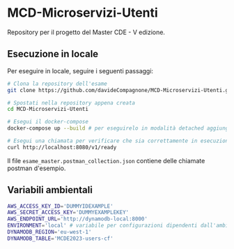 # MCD-Microservizi-Utenti

Repository per il progetto del Master CDE - V edizione.

## Esecuzione in locale
Per eseguire in locale, seguire i seguenti passaggi:
```bash
# Clona la repository dell'esame
git clone https://github.com/davideCompagnone/MCD-Microservizi-Utenti.git

# Spostati nella repository appena creata
cd MCD-Microservizi-Utenti

# Esegui il docker-compose
docker-compose up --build # per eseguirelo in modalità detached aggiungere il flag -d

# Esegui una chiamata per verificare che sia correttamente in esecuzione
curl http://localhost:8080/v1/ready
```
Il file `esame_master.postman_collection.json` contiene delle chiamate postman d'esempio.

## Variabili ambientali
```bash
AWS_ACCESS_KEY_ID='DUMMYIDEXAMPLE'
AWS_SECRET_ACCESS_KEY='DUMMYEXAMPLEKEY'
AWS_ENDPOINT_URL='http://dynamodb-local:8000'
ENVIRONMENT='local' # variabile per configurazioni dipendenti dall'ambiente di esecuzione, come il livello dei log
DYNAMODB_REGION='eu-west-1'
DYNAMODB_TABLE='MCDE2023-users-cf'
```